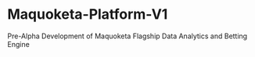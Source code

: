# Maquoketa-Platform-V1
Pre-Alpha Development of Maquoketa Flagship Data Analytics and Betting Engine
